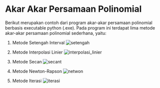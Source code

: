 # Akar Akar Persamaan Polinomial
Berikut merupakan contoh dari program akar-akar persamaan polinomial berbasis executable python (.exe). Pada program ini terdapat lima metode akar-akar persamaan polinomial sederhana, yaitu:
1. Metode Setengah Interval
![setengah](https://user-images.githubusercontent.com/84867585/120964250-39dc7f00-c78d-11eb-9b95-e1d8293f8fae.png)

2. Metode Interpolasi Linier
![interpolasi_linier](https://user-images.githubusercontent.com/84867585/120964280-47920480-c78d-11eb-999b-6f7a44f2a591.png)

3. Metode Secan
![secant](https://user-images.githubusercontent.com/84867585/120964295-4eb91280-c78d-11eb-922f-bec32a720610.png)

4. Metode Newton-Rapson
![netwon](https://user-images.githubusercontent.com/84867585/120964308-5678b700-c78d-11eb-90e6-9c49156e3e32.png)

5. Metode Iterasi
![iterasi](https://user-images.githubusercontent.com/84867585/120964321-5e385b80-c78d-11eb-9fd8-2b9b7984526b.png)
